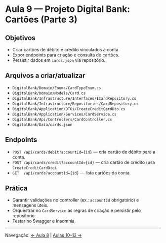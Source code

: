 # Aula 9 — Projeto Digital Bank: Cartões (Parte 3)

## Objetivos
- Criar cartões de débito e crédito vinculados à conta.
- Expor endpoints para criação e consulta de cartões.
- Persistir dados em `cards.json` via repositório.

## Arquivos a criar/atualizar
- `DigitalBank/Domain/Enums/CardTypeEnum.cs`
- `DigitalBank/Domain/Models/Card.cs`
- `DigitalBank/Infrastructure/Interfaces/ICardRepository.cs`
- `DigitalBank/Infrastructure/Repositories/CardRepository.cs`
- `DigitalBank/Application/DTOs/CreateCreditCardDto.cs`
- `DigitalBank/Application/Services/CardService.cs`
- `DigitalBank/Api/Controllers/CardController.cs`
- `DigitalBank/Data/cards.json`

## Endpoints
- `POST /api/cards/debit?accountId={id}` — cria cartão de débito para a conta.
- `POST /api/cards/credit?accountId={id}` — cria cartão de crédito (usa `CreateCreditCardDto`).
- `GET  /api/cards?accountId={id}` — lista cartões da conta.

## Prática
- Garantir validações no controller (ex.: `accountId` obrigatório) e mensagens úteis.
- Orquestrar no `CardService` as regras de criação e persistir pelo repositório.
- Testar no Swagger e Insomnia.

---
Navegação: [← Aula 8](Aula-8.md) | [Aulas 10–13 →](DigitalBank/Digital-Bank.md)
